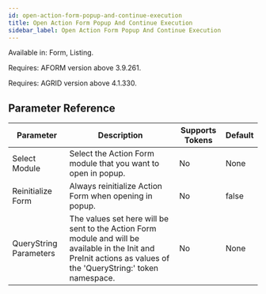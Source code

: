 ```yaml
---
id: open-action-form-popup-and-continue-execution
title: Open Action Form Popup And Continue Execution
sidebar_label: Open Action Form Popup And Continue Execution
---
```


Available in: Form, Listing.

Requires: AFORM version above 3.9.261.

Requires: AGRID version above 4.1.330.




## Parameter Reference
| Parameter | Description | Supports Tokens | Default |
| -- | -- | -- | -- |
| Select Module | Select the Action Form module that you want to open in popup. | No | None |
| Reinitialize Form | Always reinitialize Action Form when opening in popup. | No | false |
| QueryString Parameters | The values set here will be sent to the Action Form module and will be available in the Init and PreInit actions as values of the 'QueryString:' token namespace. | No | None |
